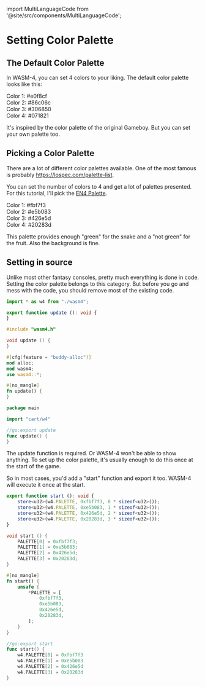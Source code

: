 import MultiLanguageCode from '@site/src/components/MultiLanguageCode';

# Setting Color Palette

## The Default Color Palette

In WASM-4, you can set 4 colors to your liking. The default color palette looks like this:

<div className="row row--no-gutters">
    <div className="col col--2" style={{padding: "1.5rem", background: "#e0f8cf", color: "#000"}}>Color 1: #e0f8cf</div>
    <div className="col col--2" style={{padding: "1.5rem", background: "#86c06c", color: "#000"}}>Color 2: #86c06c</div>
    <div className="col col--2" style={{padding: "1.5rem", background: "#306850", color: "#fff"}}>Color 3: #306850</div>
    <div className="col col--2" style={{padding: "1.5rem", background: "#071821", color: "#fff"}}>Color 4: #071821</div>
</div>

It's inspired by the color palette of the original Gameboy. But you can set your own palette too.

## Picking a Color Palette

There are a lot of different color palettes available. One of the most famous is probably https://lospec.com/palette-list.

You can set the number of colors to 4 and get a lot of palettes presented. For this tutorial, I'll pick the [EN4 Palette](https://lospec.com/palette-list/en4).

<div className="row row--no-gutters">
    <div className="col col--2" style={{padding: "1.5rem", background: "#fbf7f3", color: "#000"}}>Color 1: #fbf7f3</div>
    <div className="col col--2" style={{padding: "1.5rem", background: "#e5b083", color: "#000"}}>Color 2: #e5b083</div>
    <div className="col col--2" style={{padding: "1.5rem", background: "#426e5d", color: "#fff"}}>Color 3: #426e5d</div>
    <div className="col col--2" style={{padding: "1.5rem", background: "#20283d", color: "#fff"}}>Color 4: #20283d</div>
</div>

This palette provides enough "green" for the snake and a "not green" for the fruit. Also the background is fine.

## Setting in source

Unlike most other fantasy consoles, pretty much everything is done in code. Setting the color palette belongs to this category. But before you go and mess with the code, you should remove most of the existing code.

<MultiLanguageCode>

```typescript
import * as w4 from "./wasm4";

export function update (): void {
}
```

```c
#include "wasm4.h"

void update () {
}
```

```rust
#[cfg(feature = "buddy-alloc")]
mod alloc;
mod wasm4;
use wasm4::*;

#[no_mangle]
fn update() {
}
```

```go
package main

import "cart/w4"

//go:export update
func update() {
}
```

</MultiLanguageCode>

The update function is required. Or WASM-4 won't be able to show anything. To set up the color palette, it's usually enough to do this once at the start of the game.

So in most cases, you'd add a "start" function and export it too. WASM-4 will execute it once at the start.

<MultiLanguageCode>

```typescript
export function start (): void {
    store<u32>(w4.PALETTE, 0xfbf7f3, 0 * sizeof<u32>());
    store<u32>(w4.PALETTE, 0xe5b083, 1 * sizeof<u32>());
    store<u32>(w4.PALETTE, 0x426e5d, 2 * sizeof<u32>());
    store<u32>(w4.PALETTE, 0x20283d, 3 * sizeof<u32>());
}
```

```c
void start () {
    PALETTE[0] = 0xfbf7f3;
    PALETTE[1] = 0xe5b083;
    PALETTE[2] = 0x426e5d;
    PALETTE[3] = 0x20283d;
}
```

```rust
#[no_mangle]
fn start() {
    unsafe {
        *PALETTE = [
            0xfbf7f3,
            0xe5b083,
            0x426e5d,
            0x20283d,
        ];
    }
}
```

```go
//go:export start
func start() {
    w4.PALETTE[0] = 0xfbf7f3
    w4.PALETTE[1] = 0xe5b083
    w4.PALETTE[2] = 0x426e5d
    w4.PALETTE[3] = 0x20283d
}
```

</MultiLanguageCode>
